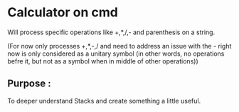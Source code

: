 # Calculator on cmd #

Will process specific operations like +,*,/,- and parenthesis on a string.

(For now only processes +,*,-,/ and need to address an issue with the - right now is only considered as a unitary symbol (in other words, no operations befre it, but not as a symbol when in middle of other operations))

## Purpose : 
To deeper understand Stacks and create something a little useful.
